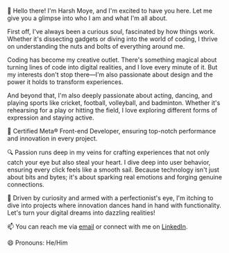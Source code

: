 👋 Hello there! I'm Harsh Moye, and I'm excited to have you here. Let me give you a glimpse into who I am and what I'm all about.

First off, I've always been a curious soul, fascinated by how things work. Whether it's dissecting gadgets or diving into the world of coding, I thrive on understanding the nuts and bolts of everything around me.

Coding has become my creative outlet. There's something magical about turning lines of code into digital realities, and I love every minute of it. But my interests don't stop there—I'm also passionate about design and the power it holds to transform experiences.

And beyond that, I'm also deeply passionate about acting, dancing, and playing sports like cricket, football, volleyball, and badminton. Whether it's rehearsing for a play or hitting the field, I love exploring different forms of expression and staying active.

💼 Certified Meta® Front-end Developer, ensuring top-notch performance and innovation in every project.

🔍 Passion runs deep in my veins for crafting experiences that not only catch your eye but also steal your heart. I dive deep into user behavior, ensuring every click feels like a smooth sail. Because technology isn't just about bits and bytes; it's about sparking real emotions and forging genuine connections.

🔬 Driven by curiosity and armed with a perfectionist's eye, I'm itching to dive into projects where innovation dances hand in hand with functionality. Let's turn your digital dreams into dazzling realities! 

📫 You can reach me via [email](mailto:harshmoye03@gmail.com) or connect with me on [LinkedIn](https://www.linkedin.com/in/harsh-moye-2646952a9/).

😄 Pronouns: He/Him

